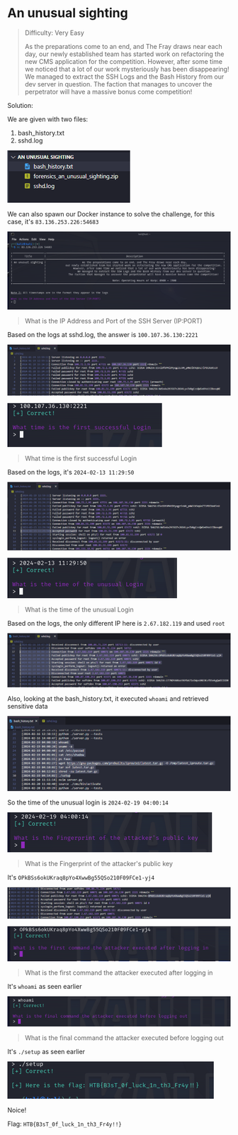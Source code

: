 # An unusual sighting

> Difficulty: Very Easy
>
> As the preparations come to an end, and The Fray draws near each day, our newly established team has started work on refactoring the new CMS application for the competition. However, after some time we noticed that a lot of our work mysteriously has been disappearing! We managed to extract the SSH Logs and the Bash History from our dev server in question. The faction that manages to uncover the perpetrator will have a massive bonus come competition!

Solution:

We are given with two files:
1. bash_history.txt
2. sshd.log

![image](1.png)

We can also spawn our Docker instance to solve the challenge, for this case, it's `83.136.253.226:54683`

![image](2.png)

> What is the IP Address and Port of the SSH Server (IP:PORT)

Based on the logs at sshd.log, the answer is `100.107.36.130:2221`

![image](3.png)

![image](4.png)

> What time is the first successful Login

Based on the logs, it's `2024-02-13 11:29:50`

![image](5.png)

![image](6.png)

> What is the time of the unusual Login

Based on the logs, the only different IP here is `2.67.182.119` and used `root`

![image](7.png)

Also, looking at the bash_history.txt, it executed `whoami` and retrieved sensitive data

![image](8.png)

So the time of the unusual login is `2024-02-19 04:00:14`

![image](9.png)

> What is the Fingerprint of the attacker's public key

It's `OPkBSs6okUKraq8pYo4XwwBg55QSo210F09FCe1-yj4`

![image](10.png)

![image](11.png)

> What is the first command the attacker executed after logging in

It's `whoami` as seen earlier

![image](12.png)

> What is the final command the attacker executed before logging out                                                                                                                 

It's `./setup` as seen earlier

![image](13.png)

Noice!

Flag: `HTB{B3sT_0f_luck_1n_th3_Fr4y!!}`
